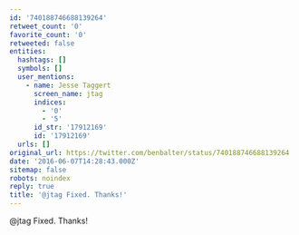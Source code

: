 ```yaml
---
id: '740188746688139264'
retweet_count: '0'
favorite_count: '0'
retweeted: false
entities:
  hashtags: []
  symbols: []
  user_mentions:
    - name: Jesse Taggert
      screen_name: jtag
      indices:
        - '0'
        - '5'
      id_str: '17912169'
      id: '17912169'
  urls: []
original_url: https://twitter.com/benbalter/status/740188746688139264
date: '2016-06-07T14:28:43.000Z'
sitemap: false
robots: noindex
reply: true
title: '@jtag Fixed. Thanks!'
---
```


@jtag Fixed. Thanks!